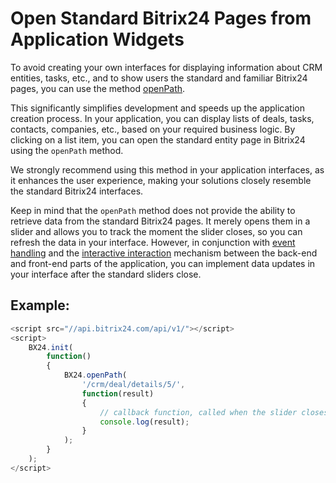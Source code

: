 # Open Standard Bitrix24 Pages from Application Widgets

To avoid creating your own interfaces for displaying information about CRM entities, tasks, etc., and to show users the standard and familiar Bitrix24 pages, you can use the method [openPath](../bx24-js-sdk/additional-functions/bx24-open-path.md).

This significantly simplifies development and speeds up the application creation process. In your application, you can display lists of deals, tasks, contacts, companies, etc., based on your required business logic. By clicking on a list item, you can open the standard entity page in Bitrix24 using the `openPath` method.

We strongly recommend using this method in your application interfaces, as it enhances the user experience, making your solutions closely resemble the standard Bitrix24 interfaces.

Keep in mind that the `openPath` method does not provide the ability to retrieve data from the standard Bitrix24 pages. It merely opens them in a slider and allows you to track the moment the slider closes, so you can refresh the data in your interface. However, in conjunction with [event handling](../events/index.md) and the [interactive interaction](../interactivity/index.md) mechanism between the back-end and front-end parts of the application, you can implement data updates in your interface after the standard sliders close.

## Example:

```js
<script src="//api.bitrix24.com/api/v1/"></script>
<script>
    BX24.init(
        function()
        {
            BX24.openPath(
                '/crm/deal/details/5/',
                function(result)
                {
                    // callback function, called when the slider closes
                    console.log(result);
                }
            );
        }
    );
</script>
```